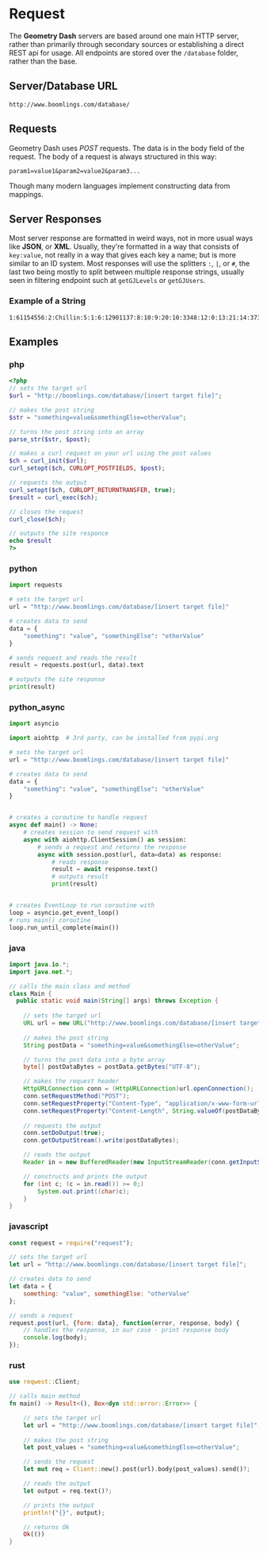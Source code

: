 # Request

The **Geometry Dash** servers are based around one main HTTP server, rather than primarily through secondary sources or establishing a direct REST api for usage. All endpoints are stored over the `/database` folder, rather than the base.

## Server/Database URL

```plain
http://www.boomlings.com/database/
```

## Requests

Geometry Dash uses *POST* requests. The data is in the body field of the request. The body of a request is always structured in this way:

```plain
param1=value1&param2=value2&param3...
```

Though many modern languages implement constructing data from mappings.

## Server Responses

Most server response are formatted in weird ways, not in more usual ways like **JSON**, or **XML**. Usually, they're formatted in a way that consists of `key:value`,  not really in a way that gives each key a name; but is more similar to an ID system. Most responses will use the splitters `:`, `|`, or `#`, the last two being mostly to split between multiple response strings, usually seen in filtering endpoint such at `getGJLevels` or `getGJUsers`.

### Example of a String

```plain
1:61154556:2:Chillin:5:1:6:12901137:8:10:9:20:10:3348:12:0:13:21:14:373:17::43:4:25::18:3:19:24962:42:0:45:29651:3:UmVtYWtlIG9mIG15IG9sZCAyLjAgbGV2ZWwgY2FsbGVkIENoaWxsIHhkIEp1c3QgYSBzaW1wbGUgYW5kIGNoaWxsIGxldmVsLCBlbmpveSA6KQ==:15:3:30:0:31:0:37:0:38:1:39:3:46:1:47:2:35:669275
```

## Examples

<!-- tabs:start -->

### **php**

```php
<?php
// sets the target url
$url = "http://boomlings.com/database/[insert target file]";

// makes the post string
$str = "something=value&somethingElse=otherValue";

// turns the post string into an array
parse_str($str, $post);

// makes a curl request on your url using the post values
$ch = curl_init($url);
curl_setopt($ch, CURLOPT_POSTFIELDS, $post);

// requests the output
curl_setopt($ch, CURLOPT_RETURNTRANSFER, true);
$result = curl_exec($ch);

// closes the request
curl_close($ch);

// outputs the site responce
echo $result
?>
```

### **python**

```py
import requests

# sets the target url
url = "http://www.boomlings.com/database/[insert target file]"

# creates data to send
data = {
    "something": "value", "somethingElse": "otherValue"
}

# sends request and reads the result
result = requests.post(url, data).text

# outputs the site response
print(result)
```

### **python_async**

```py
import asyncio

import aiohttp  # 3rd party, can be installed from pypi.org

# sets the target url
url = "http://www.boomlings.com/database/[insert target file]"

# creates data to send
data = {
    "something": "value", "somethingElse": "otherValue"
}


# creates a coroutine to handle request
async def main() -> None:
    # creates session to send request with
    async with aiohttp.ClientSession() as session:
        # sends a request and returns the response
        async with session.post(url, data=data) as response:
            # reads response
            result = await response.text()
            # outputs result
            print(result)


# creates EventLoop to run coroutine with
loop = asyncio.get_event_loop()
# runs main() coroutine
loop.run_until_complete(main())
```

### **java**

```java
import java.io.*;
import java.net.*;

// calls the main class and method
class Main {
  public static void main(String[] args) throws Exception {
    
    // sets the target url
    URL url = new URL("http://www.boomlings.com/database/[insert target file]");
    
    // makes the post string
    String postData = "something=value&somethingElse=otherValue";

    // turns the post data into a byte array
    byte[] postDataBytes = postData.getBytes("UTF-8");

    // makes the request header
    HttpURLConnection conn = (HttpURLConnection)url.openConnection();
    conn.setRequestMethod("POST");
    conn.setRequestProperty("Content-Type", "application/x-www-form-urlencoded");
    conn.setRequestProperty("Content-Length", String.valueOf(postDataBytes.length));
    
    // requests the output
    conn.setDoOutput(true);
    conn.getOutputStream().write(postDataBytes);

    // reads the output
    Reader in = new BufferedReader(new InputStreamReader(conn.getInputStream(), "UTF-8"));

    // constructs and prints the output
    for (int c; (c = in.read()) >= 0;)
        System.out.print((char)c);
    }
}
```

### **javascript**

```js
const request = require("request");

// sets the target url
let url = "http://www.boomlings.com/database/[insert target file]";

// creates data to send
let data = {
    something: "value", somethingElse: "otherValue"
};

// sends a request
request.post(url, {form: data}, function(error, response, body) {
    // handles the response, in our case - print response body
    console.log(body);
});
```

### **rust**

```rust
use reqwest::Client;

// calls main method
fn main() -> Result<(), Box<dyn std::error::Error>> {

    // sets the target url
    let url = "http://www.boomlings.com/database/[insert target file]";
  
    // makes the post string
    let post_values = "something=value&somethingElse=otherValue";

    // sends the request
    let mut req = Client::new().post(url).body(post_values).send()?;

    // reads the output
    let output = req.text()?;

    // prints the output
    println!("{}", output);

    // returns Ok
    Ok(())
}
```

<!-- tabs:end -->

